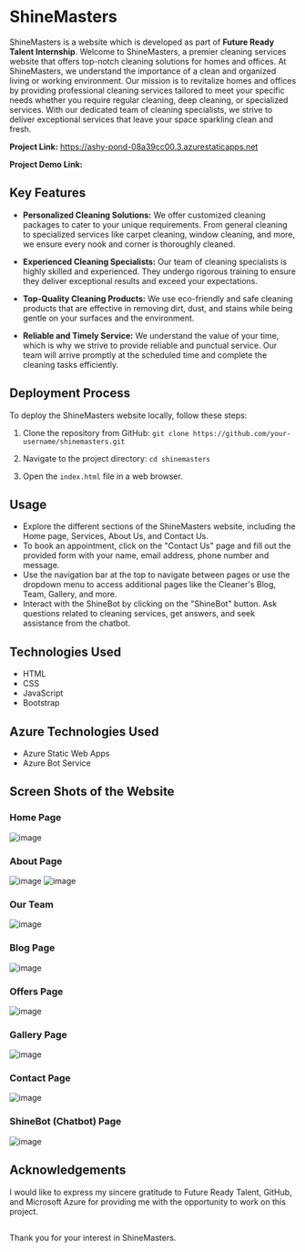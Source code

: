 # ShineMasters
ShineMasters is a website which is developed as part of **Future Ready Talent Internship**. 
Welcome to ShineMasters, a premier cleaning services website that offers top-notch cleaning solutions for homes and offices. At ShineMasters, we understand the importance of a clean and organized living or working environment. Our mission is to revitalize homes and offices by providing professional cleaning services tailored to meet your specific needs whether you require regular cleaning, deep cleaning, or specialized services. With our dedicated team of cleaning specialists, we strive to deliver exceptional services that leave your space sparkling clean and fresh.

**Project Link:** https://ashy-pond-08a39cc00.3.azurestaticapps.net

**Project Demo Link:** 

## Key Features

- **Personalized Cleaning Solutions:** We offer customized cleaning packages to cater to your unique requirements. From general cleaning to specialized services like carpet cleaning, window cleaning, and more, we ensure every nook and corner is thoroughly cleaned.

- **Experienced Cleaning Specialists:** Our team of cleaning specialists is highly skilled and experienced. They undergo rigorous training to ensure they deliver exceptional results and exceed your expectations.

- **Top-Quality Cleaning Products:** We use eco-friendly and safe cleaning products that are effective in removing dirt, dust, and stains while being gentle on your surfaces and the environment.

- **Reliable and Timely Service:** We understand the value of your time, which is why we strive to provide reliable and punctual service. Our team will arrive promptly at the scheduled time and complete the cleaning tasks efficiently.

## Deployment Process

To deploy the ShineMasters website locally, follow these steps:

1. Clone the repository from GitHub: ``` git clone https://github.com/your-username/shinemasters.git ```

2. Navigate to the project directory: ``` cd shinemasters ```

3. Open the ``` index.html ``` file in a web browser.

## Usage

- Explore the different sections of the ShineMasters website, including the Home page, Services, About Us, and Contact Us.
- To book an appointment, click on the "Contact Us" page and fill out the provided form with your name, email address, phone number and message.
- Use the navigation bar at the top to navigate between pages or use the dropdown menu to access additional pages like the Cleaner's Blog, Team, Gallery, and more.
- Interact with the ShineBot by clicking on the "ShineBot" button. Ask questions related to cleaning services, get answers, and seek assistance from the chatbot.

## Technologies Used
- HTML
- CSS
- JavaScript
- Bootstrap

## Azure Technologies Used
- Azure Static Web Apps
- Azure Bot Service

## Screen Shots of the Website
### Home Page
![image](https://github.com/nagasrikotha/ShineMasters-FRT_Project/assets/101505094/bd635a10-d651-4005-9c72-feb82189eb55)

### About Page
![image](https://github.com/nagasrikotha/ShineMasters-FRT_Project/assets/101505094/9f9f80f1-0d28-4e06-8e65-6472af723ab9)
![image](https://github.com/nagasrikotha/ShineMasters-FRT_Project/assets/101505094/d2c1c3d9-014d-4439-a7b0-175fe82d7268)

### Our Team 
![image](https://github.com/nagasrikotha/ShineMasters-FRT_Project/assets/101505094/957cdf95-18f4-432a-b053-16b635d4dc4a)

### Blog Page
![image](https://github.com/nagasrikotha/ShineMasters-FRT_Project/assets/101505094/0d411b6f-28bc-40f7-9e3a-7ec3cb1931d3)

### Offers Page
![image](https://github.com/nagasrikotha/ShineMasters-FRT_Project/assets/101505094/62cab978-55ce-46ed-ba2f-046737072316)

### Gallery Page
![image](https://github.com/nagasrikotha/ShineMasters-FRT_Project/assets/101505094/093a71cc-e818-4d5b-8e7a-8fa0b18b7426)

### Contact Page
![image](https://github.com/nagasrikotha/ShineMasters-FRT_Project/assets/101505094/4f26b88b-7b57-4ff5-b831-e1bc0f050ea5)

### ShineBot (Chatbot) Page
![image](https://github.com/nagasrikotha/ShineMasters-FRT_Project/assets/101505094/92331507-e7a8-4db0-a2f6-2d5acddf0deb)

## Acknowledgements
I would like to express my sincere gratitude to Future Ready Talent, GitHub, and Microsoft Azure for providing me with the opportunity to work on this project.

##
Thank you for your interest in ShineMasters.
